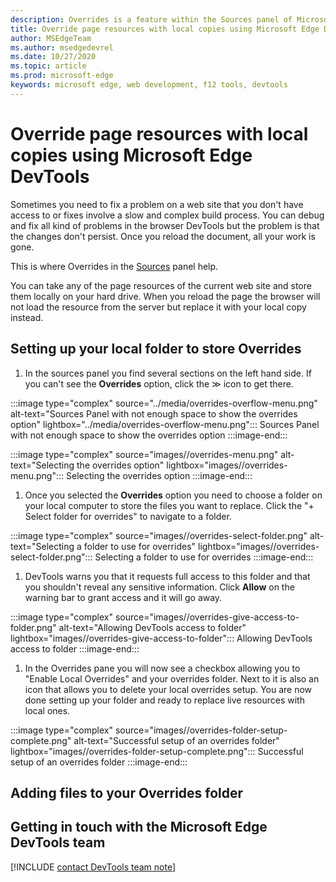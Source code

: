```yaml
---
description: Overrides is a feature within the Sources panel of Microsoft Edge DevTools that allows you to copy page resources to your hard drive. When you reload the page, DevTools will not load the resource but replace it with your local copy instead. 
title: Override page resources with local copies using Microsoft Edge DevTools
author: MSEdgeTeam
ms.author: msedgedevrel
ms.date: 10/27/2020 
ms.topic: article
ms.prod: microsoft-edge
keywords: microsoft edge, web development, f12 tools, devtools
---
```


# Override page resources with local copies using Microsoft Edge DevTools  

Sometimes you need to fix a problem on a web site that you don't have access to or fixes involve a slow and complex build process. You can debug and fix all kind of problems in the browser DevTools but the problem is that the changes don't persist. Once you reload the document, all your work is gone. 

This is where Overrides in the [Sources][DevToolsSourcesPanel] panel help.  

You can take any of the page resources of the current web site and store them locally on your hard drive. When you reload the page the browser will not load the resource from the server but replace it with your local copy instead.

## Setting up your local folder to store Overrides

1. In the sources panel you find several sections on the left hand side. If you can't see the **Overrides** option, click the ≫ icon to get there.

:::image type="complex" source="../media/overrides-overflow-menu.png" alt-text="Sources Panel with not enough space to show the overrides option" lightbox="../media/overrides-overflow-menu.png":::
   Sources Panel with not enough space to show the overrides option 
:::image-end:::  

:::image type="complex" source="images//overrides-menu.png" alt-text="Selecting the overrides option" lightbox="images//overrides-menu.png":::
   Selecting the overrides option
:::image-end:::  

1. Once you selected the **Overrides** option you need to choose a folder on your local computer to store the files you want to replace. Click the "+ Select folder for overrides" to navigate to a folder. 

:::image type="complex" source="images//overrides-select-folder.png" alt-text="Selecting a folder to use for overrides" lightbox="images//overrides-select-folder.png":::
   Selecting a folder to use for overrides 
:::image-end:::  

1. DevTools warns you that it requests full access to this folder and that you shouldn't reveal any sensitive information. Click **Allow** on the warning bar to grant access and it will go away. 

:::image type="complex" source="images//overrides-give-access-to-folder.png" alt-text="Allowing DevTools access to folder" lightbox="images//overrides-give-access-to-folder":::
   Allowing DevTools access to folder 
:::image-end:::  

1. In the Overrides pane you will now see a checkbox allowing you to "Enable Local Overrides" and your overrides folder. Next to it is also an icon that allows you to delete your local overrides setup. You are now done setting up your folder and ready to replace live resources with local ones.

:::image type="complex" source="images//overrides-folder-setup-complete.png" alt-text="Successful setup of an overrides folder" lightbox="images//overrides-folder-setup-complete.png":::
   Successful setup of an overrides folder 
:::image-end:::  

## Adding files to your Overrides folder
  
  
## Getting in touch with the Microsoft Edge DevTools team  

[!INCLUDE [contact DevTools team note](../includes/contact-devtools-team-note.md)]  

<!-- links -->  

[DevtoolsConsoleIndex]: ../console/index.md "Console overview | Microsoft Docs"  
[DevToolsSourcesPanel]: ../sources.md "Sources panel overview | Microsoft Docs"  

